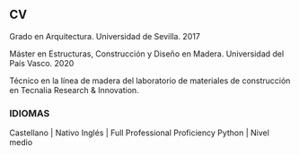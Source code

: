 ## CV

Grado en Arquitectura. Universidad de Sevilla. 2017

Máster en Estructuras, Construcción y Diseño en Madera. Universidad del País Vasco. 2020

Técnico en la línea de madera del laboratorio de materiales de construcción en Tecnalia Research & Innovation.

### IDIOMAS

Castellano | Nativo
Inglés     | Full Professional Proficiency
Python     | Nivel medio
